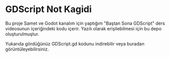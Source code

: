 # GDScript Not Kagidi
Bu proje Samet ve Godot kanalım için yaptığım "Baştan Sona GDScript" ders videosunun içeriğindeki kodu içerir. Yazılı olarak erişilebilmesi için bu depo oluşturulmuştur.

Yukarıda gördüğünüz GDScript.gd kodunu indirebilir veya buradan görüntüleyebilirsiniz.
